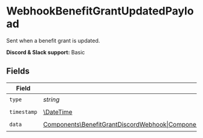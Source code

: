 # WebhookBenefitGrantUpdatedPayload

Sent when a benefit grant is updated.

**Discord & Slack support:** Basic


## Fields

| Field                                                                                                                                                                                                                                                                                                       | Type                                                                                                                                                                                                                                                                                                        | Required                                                                                                                                                                                                                                                                                                    | Description                                                                                                                                                                                                                                                                                                 | Example                                                                                                                                                                                                                                                                                                     |
| ----------------------------------------------------------------------------------------------------------------------------------------------------------------------------------------------------------------------------------------------------------------------------------------------------------- | ----------------------------------------------------------------------------------------------------------------------------------------------------------------------------------------------------------------------------------------------------------------------------------------------------------- | ----------------------------------------------------------------------------------------------------------------------------------------------------------------------------------------------------------------------------------------------------------------------------------------------------------- | ----------------------------------------------------------------------------------------------------------------------------------------------------------------------------------------------------------------------------------------------------------------------------------------------------------- | ----------------------------------------------------------------------------------------------------------------------------------------------------------------------------------------------------------------------------------------------------------------------------------------------------------- |
| `type`                                                                                                                                                                                                                                                                                                      | *string*                                                                                                                                                                                                                                                                                                    | :heavy_check_mark:                                                                                                                                                                                                                                                                                          | N/A                                                                                                                                                                                                                                                                                                         | benefit_grant.updated                                                                                                                                                                                                                                                                                       |
| `timestamp`                                                                                                                                                                                                                                                                                                 | [\DateTime](https://www.php.net/manual/en/class.datetime.php)                                                                                                                                                                                                                                               | :heavy_check_mark:                                                                                                                                                                                                                                                                                          | N/A                                                                                                                                                                                                                                                                                                         |                                                                                                                                                                                                                                                                                                             |
| `data`                                                                                                                                                                                                                                                                                                      | [Components\BenefitGrantDiscordWebhook\|Components\BenefitGrantCustomWebhook\|Components\BenefitGrantGitHubRepositoryWebhook\|Components\BenefitGrantDownloadablesWebhook\|Components\BenefitGrantLicenseKeysWebhook\|Components\BenefitGrantMeterCreditWebhook](../../Models/Components/BenefitGrantWebhook.md) | :heavy_check_mark:                                                                                                                                                                                                                                                                                          | N/A                                                                                                                                                                                                                                                                                                         |                                                                                                                                                                                                                                                                                                             |